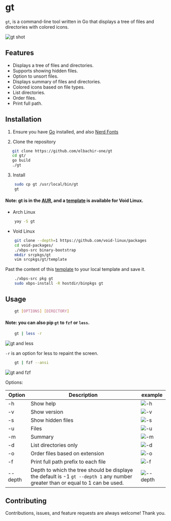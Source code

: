 # gt

`gt`, is a command-line tool written in Go that displays a tree of files
and directories with colored icons.

![gt shot](https://i.postimg.cc/7ZWY5KDJ/gt.png)

## Features

- Displays a tree of files and directories.
- Supports showing hidden files.
- Option to unsort files.
- Displays summary of files and directories.
- Colored icons based on file types.
- List directories.
- Order files.
- Print full path.

## Installation

1. Ensure you have [Go](https://go.dev/dl/) installed, and also [Nerd Fonts](https://www.nerdfonts.com)

2. Clone the repository

```bash
   git clone https://github.com/elbachir-one/gt
   cd gt/
   go build
   ./gt
```

3. Install

```bash
    sudo cp gt /usr/local/bin/gt
    gt
```


#### Note: gt is in the [AUR](https://aur.archlinux.org/packages/gt), and a [template](https://github.com/elbachir-one/void-templates) is available for Void Linux.

- Arch Linux
```bash
    yay -S gt
```

- Void Linux

```bash
    git clone --depth=1 https://github.com/void-linux/packages
    cd void-packages/
    ./xbps-src binary-bootstrap
    mkdir srcpkgs/gt
    vim srcpkgs/gt/template
```
Past the content of this
[template](https://github.com/elbachir-one/void-templates) to your local
template and save it.

```bash
    ./xbps-src pkg gt
    sudo xbps-install -R hostdir/binpkgs gt
```

## Usage

```bash
    gt [OPTIONS] [DIRECTORY]
```

#### Note: you can also pip `gt` to `fzf` or `less`.

```bash
    gt | less -r
```
![gt and less](https://i.postimg.cc/d3tzmKjs/2024-07-21-18-05.png)

`-r` is an option for less to repaint the screen.

```bash
    gt | fzf --ansi
```
![gt and fzf](https://i.postimg.cc/C5P9c6cj/2024-07-21-18-06.png)

Options:

| Option  | Description                                                                                                                    | example                                          |
|---------|--------------------------------------------------------------------------------------------------------------------------------|--------------------------------------------------|
| -h      | Show help                                                                                                                      | ![-h](https://i.postimg.cc/647QG2YT/h.png)       |
| -v      | Show version                                                                                                                   | ![-v](https://i.postimg.cc/xk0T3Ftw/v.png)       |
| -s      | Show hidden files                                                                                                              | ![-s](https://i.postimg.cc/4YR3m3tN/s.png)       |
| -u      | Files                                                                                                                          | ![-u](https://i.postimg.cc/Bj5nDGc5/u.png)       |
| -m      | Summary                                                                                                                        | ![-m](https://i.postimg.cc/PNcJny5D/m.png)       |
| -d      | List directories only                                                                                                          | ![-d](https://i.postimg.cc/YGD99fNJ/d.png)       |
| -o      | Order files based on extension                                                                                                 | ![-o](https://i.postimg.cc/VdC6ftJV/o.png)       |
| -f      | Print full path prefix to each file                                                                                            | ![-f](https://i.postimg.cc/mhhknJBR/f.png)       |
| --depth | Depth to which the tree should be displaye the default is -1 `gt --depth 1` any number greater than or equal to 1 can be used. | ![--depth](https://i.postimg.cc/yg8xsrRm/dd.png) |

## Contributing

Contributions, issues, and feature requests are always welcome! Thank you.

